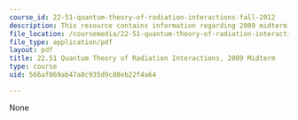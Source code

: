 ```yaml
---
course_id: 22-51-quantum-theory-of-radiation-interactions-fall-2012
description: This resource contains information regarding 2009 midterm exams.
file_location: /coursemedia/22-51-quantum-theory-of-radiation-interactions-fall-2012/566af869ab47a8c935d9c80eb22f4a64_MIT22_51F12_mid_2009.pdf
file_type: application/pdf
layout: pdf
title: 22.51 Quantum Theory of Radiation Interactions, 2009 Midterm
type: course
uid: 566af869ab47a8c935d9c80eb22f4a64

---
```

None